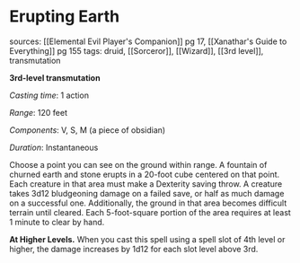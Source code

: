 # Erupting Earth
sources: [[Elemental Evil Player's Companion]] pg 17, [[Xanathar's Guide to Everything]] pg 155
tags: druid, [[Sorceror]], [[Wizard]], [[3rd level]], transmutation

**3rd-level transmutation**

*Casting time*: 1 action

*Range*: 120 feet

*Components*: V, S, M (a piece of obsidian)

*Duration*: Instantaneous

Choose a point you can see on the ground within range. A fountain of churned earth and stone erupts in a 20-foot cube centered on that point. Each creature in that area must make a Dexterity saving throw. A creature takes 3d12 bludgeoning damage on a failed save, or half as much damage on a successful one. Additionally, the ground in that area becomes difficult terrain until cleared. Each 5-foot-square portion of the area requires at least 1 minute to clear by hand.

**At Higher Levels.** When you cast this spell using a spell slot of 4th level or higher, the damage increases by 1d12 for each slot level above 3rd.

